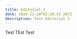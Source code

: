 ```yaml
---
title: Editorial 2
date: 2020-11-24T02:28:53.287Z
description: Test Editorial 2
---
```

Test TEst Test